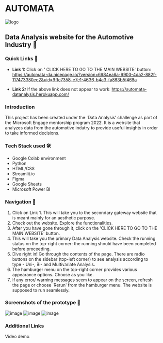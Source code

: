 
# AUTOMATA 
![logo](https://user-images.githubusercontent.com/63731905/170882529-762ce164-98c6-4778-a0e4-4ef742170f28.png)
## Data Analysis website for the Automotive Industry  🚀
### Quick Links 🔗
- **Link 1:** Click on ' CLICK HERE TO GO TO THE MAIN WEBSITE' button: https://automata-da.nicepage.io/?version=6984ea6a-9903-4da2-882f-117473380ec2&uid=9ffc7358-e7e1-4636-b4a3-fa863b5f468a

- **Link 2:** If the above link does not appear to work: https://automata-datanalysis.herokuapp.com/

### Introduction
This project has been created under the 'Data Analysis' challenge as part of the Microsoft Engage mentorship program 2022.
It is a website that analyzes data from the automotive indutry to provide useful insights in order to take informed decisions.

### Tech Stack used 🛠
- Google Colab environment
- Python
- HTML/CSS
- Streamlit.io
- Figma
- Google Sheets
- Microsoft Power BI

### Navigation 🧭
1. Click on Link 1. This will take you to the secondary gateway website that is meant mainly for an aesthetic purpose.
2. Check out the website. Explore the functionalities.
3. After you have gone through it, click on the 'CLICK HERE TO GO TO THE MAIN WEBSITE' button.
4. This will take you the primary Data Analysis website. Check the running status on the top-right corner: the running should have been completed before proceeding.
5. Dive right in! Go through the contents of the page. There are radio buttons on the sidebar (top-left corner) to see analysis according to type - Uni-, Bi- and Multivariate Analysis.
6. The hamburger menu on the top-right corner provides various appearance options. Choose as you like. 
7. If any error/ warning messages seem to appear on the screen, refresh the page or choose 'Rerun' from the hamburger menu. The website is supposed to run seamlessly.

### Screenshots of the prototype 📸
![image](https://user-images.githubusercontent.com/63731905/170882588-85f36c01-9790-46ce-a616-dff2ddd30a12.png)
![image](https://user-images.githubusercontent.com/63731905/170882610-d949f633-f548-4f72-81fd-5810c9294fc0.png)
![image](https://user-images.githubusercontent.com/63731905/170882625-57912743-0ead-48ba-82ca-82f1c66d166a.png)



### Additional Links 
Video demo: 

